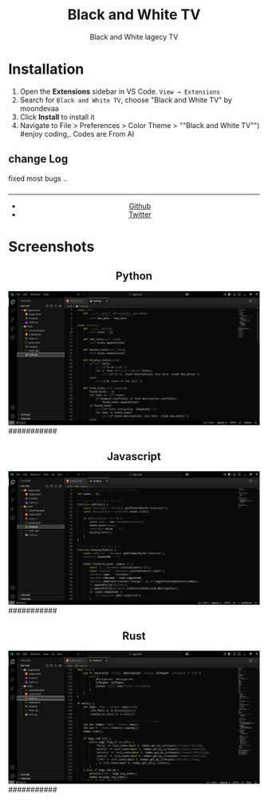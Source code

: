 <div align="center">

# Black and White TV

Black and White lagecy TV
</div>

# Installation

1. Open the **Extensions** sidebar in VS Code. `View → Extensions`
2. Search for `Black and White TV`, choose "Black and White TV" by moondevaa
3. Click **Install** to install it
4. Navigate to File > Preferences > Color Theme > ""Black and White TV"")
#enjoy coding,.
Codes are From AI
## change Log
fixed most bugs ..
###
  <div align="center">
    <hr />
    <ul>
    <li> <a href="https://github.com/AaBbdev29">Github</a> </li>
    <li> <a href="https://twitter.com/imaginative_dev">Twitter</a></li>
    </ul>
  </div>

# Screenshots

<div align="center">
    <h2>Python</h2>
    <img src="https://github.com/AaBbdev29/Black-and-White-TV/blob/main/img/py.png?raw=true" alt="py">
</div>
###########
 <div align="center">
    <h2>Javascript</h2>
    <img src="https://github.com/AaBbdev29/Black-and-White-TV/blob/main/img/js.png?raw=true" alt="js">
</div>
###########
<div align="center">
    <h2>Rust</h2>
    <img src="https://github.com/AaBbdev29/Black-and-White-TV/blob/main/img/rust.png?raw=true" alt="rs">
</div>
###########
